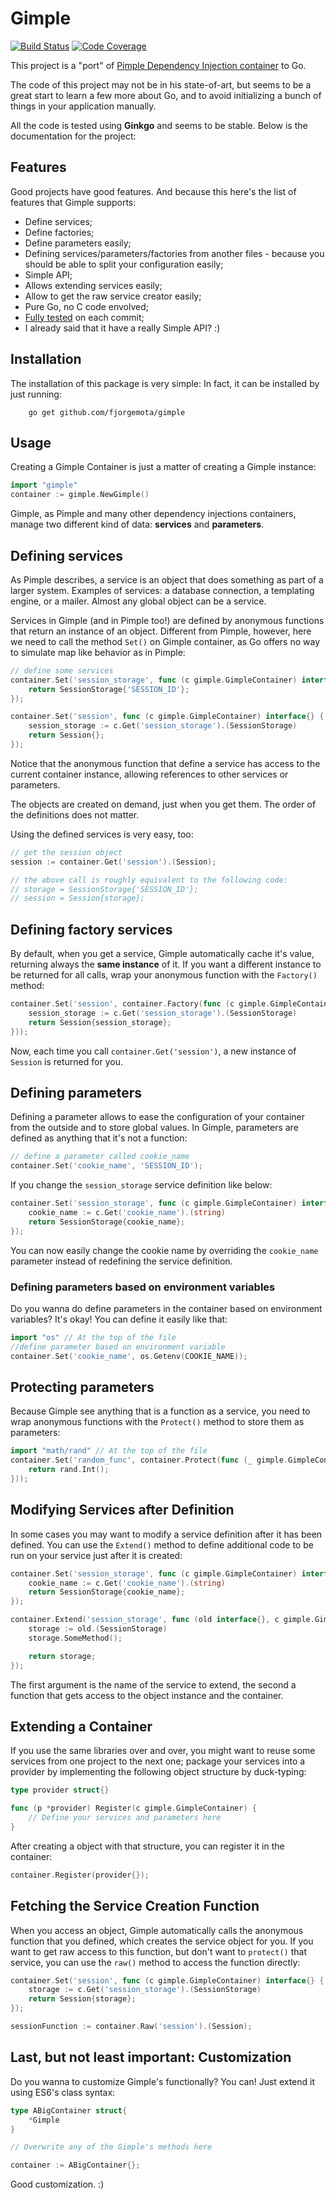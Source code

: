 # Gimple

[![Build Status](https://travis-ci.org/fjorgemota/gimple.svg)](https://travis-ci.org/fjorgemota/gimple)
[![Code Coverage](http://gocover.io/_badge/github.com/fjorgemota/gimple)](https://gocover.io/github.com/fjorgemota/gimple)

This project is a "port" of [Pimple Dependency Injection container](https://github.com/silexphp/Pimple/) to Go.

The code of this project may not be in his state-of-art, but seems to be a great start to learn a few more about Go, and to avoid initializing a bunch of things in your application manually.

All the code is tested using **Ginkgo** and seems to be stable. Below is the documentation for the project:

## Features

Good projects have good features. And because this here's the list of features that Gimple supports:

- Define services;
- Define factories;
- Define parameters easily;
- Defining services/parameters/factories from another files - because you should be able to split your configuration easily;
- Simple API;
- Allows extending services easily;
- Allow to get the raw service creator easily;
- Pure Go, no C code envolved;
- [Fully tested](https://travis-ci.org/fjorgemota/gimple) on each commit;
- I already said that it have a really Simple API? :)

## Installation

The installation of this package is very simple: In fact, it can be installed by just running:

```
    go get github.com/fjorgemota/gimple
```

## Usage

Creating a Gimple Container is just a matter of creating a Gimple instance:

```go
import "gimple"
container := gimple.NewGimple()
```

Gimple, as Pimple and many other dependency injections containers, manage two different kind of data: **services** and **parameters**.

## Defining services

As Pimple describes, a service is an object that does something as part of a larger system. Examples of services: a database connection, a templating engine, or a mailer. Almost any global object can be a service.

Services in Gimple (and in Pimple too!) are defined by anonymous functions that return an instance of an object. Different from Pimple, however, here we need to call the method `Set()` on Gimple container, as Go offers no way to simulate map like behavior as in Pimple:

```go
// define some services
container.Set('session_storage', func (c gimple.GimpleContainer) interface{} {
    return SessionStorage{'SESSION_ID'};
});

container.Set('session', func (c gimple.GimpleContainer) interface{} {
    session_storage := c.Get('session_storage').(SessionStorage)
    return Session{};
});
```

Notice that the anonymous function that define a service has access to the current container instance, allowing references to other services or parameters.

The objects are created on demand, just when you get them. The order of the definitions does not matter.

Using the defined services is very easy, too:

```go
// get the session object
session := container.Get('session').(Session);

// the above call is roughly equivalent to the following code:
// storage = SessionStorage{'SESSION_ID'};
// session = Session{storage};
```

## Defining factory services

By default, when you get a service, Gimple automatically cache it's value, returning always the **same instance** of it. If you want a different instance to be returned for all calls, wrap your anonymous function with the `Factory()` method:

```go
container.Set('session', container.Factory(func (c gimple.GimpleContainer) interface{} {
    session_storage := c.Get('session_storage').(SessionStorage)
    return Session{session_storage};
}));
```

Now, each time you call `container.Get('session')`, a new instance of `Session` is returned for you.

## Defining parameters

Defining a parameter allows to ease the configuration of your container from the outside and to store global values. In Gimple, parameters are defined as anything that it's not a function:

```go
// define a parameter called cookie_name
container.Set('cookie_name', 'SESSION_ID');
```

If you change the `session_storage` service definition like below:

```go
container.Set('session_storage', func (c gimple.GimpleContainer) interface{} {
    cookie_name := c.Get('cookie_name').(string)
    return SessionStorage{cookie_name};
});
```

You can now easily change the cookie name by overriding the `cookie_name` parameter instead of redefining the service definition.

### Defining parameters based on environment variables

Do you wanna do define parameters in the container based on environment variables? It's okay! You can define it easily like that:

```go
import "os" // At the top of the file
//define parameter based on environment variable
container.Set('cookie_name', os.Getenv(COOKIE_NAME));
```

## Protecting parameters

Because Gimple see anything that is a function as a service, you need to wrap anonymous functions with the `Protect()` method to store them as parameters:

```go
import "math/rand" // At the top of the file
container.Set('random_func', container.Protect(func (_ gimple.GimpleContainer) interface{} {
    return rand.Int();
}));
```

## Modifying Services after Definition

In some cases you may want to modify a service definition after it has been defined. You can use the `Extend()` method to define additional code to be run on your service just after it is created:

```go
container.Set('session_storage', func (c gimple.GimpleContainer) interface{} {
    cookie_name := c.Get('cookie_name').(string)
    return SessionStorage{cookie_name};
});

container.Extend('session_storage', func (old interface{}, c gimple.GimpleContainer) interface{} {
    storage := old.(SessionStorage)
    storage.SomeMethod();

    return storage;
});
```

The first argument is the name of the service to extend, the second a function that gets access to the object instance and the container.

## Extending a Container

If you use the same libraries over and over, you might want to reuse some services from one project to the next one; package your services into a provider by implementing the following object structure by duck-typing:

```go
type provider struct{}

func (p *provider) Register(c gimple.GimpleContainer) {
	// Define your services and parameters here
}
```

After creating a object with that structure, you can register it in the container:

```go
container.Register(provider{});
```

## Fetching the Service Creation Function

When you access an object, Gimple automatically calls the anonymous function that you defined, which creates the service object for you. If you want to get raw access to this function, but don't want to `protect()` that service, you can use the `raw()` method to access the function directly:

```go
container.Set('session', func (c gimple.GimpleContainer) interface{} {
    storage := c.Get('session_storage').(SessionStorage)
    return Session{storage};
});

sessionFunction := container.Raw('session').(Session);
```

## Last, but not least important: Customization

Do you wanna to customize Gimple's functionally? You can! Just extend it using ES6's class syntax:

```go
type ABigContainer struct{
    *Gimple
}

// Overwrite any of the Gimple's methods here

container := ABigContainer{}; 
```

Good customization. :)
